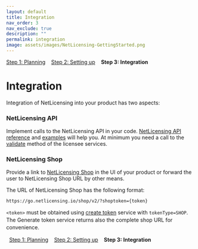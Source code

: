 ```yaml
---
layout: default
title: Integration
nav_order: 3
nav_exclude: true
description: ""
permalink: integration
image: assets/images/NetLicensing-GettingStarted.png
---
```


[Step 1: Planning](planning) &nbsp;&nbsp; [Step 2: Setting up](setting-up) &nbsp;&nbsp; **Step 3: Integration**

Integration
===========

Integration of NetLicensing into your product has two aspects:

### NetLicensing API

Implement calls to the NetLicensing API in your code. [NetLicensing API reference](restful-api) and
[examples](client-libraries) will help
you. At minimum you need a call to the
[validate](licensee-services#LicenseeServices-Validatelicensee)
method of the licensee services.

### NetLicensing Shop

Provide a link to [NetLicensing Shop](netlicensing-shop) in the UI of your product or forward the user to NetLicensing Shop URL by other means.  

The URL of NetLicensing Shop has the following format:

``` theme:
https://go.netlicensing.io/shop/v2/?shoptoken={token}
```

`<token>`<span style="line-height: 1.4285715;"> must be obtained using
</span>[create token](token-services)<span
style="line-height: 1.4285715;"> service with
</span>`tokenType=SHOP`<span style="line-height: 1.4285715;">. The
Generate token service returns also the complete shop URL for
convenience.</span>

 
[Step 1: Planning](planning) &nbsp;&nbsp; [Step 2: Setting up](setting-up) &nbsp;&nbsp; **Step 3: Integration**
